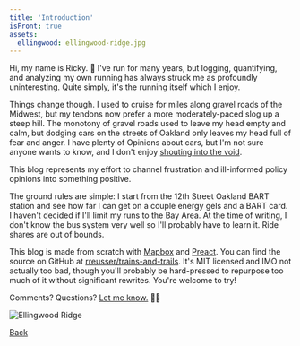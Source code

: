 ```yaml
---
title: 'Introduction'
isFront: true
assets:
  ellingwood: ellingwood-ridge.jpg
---
```


Hi, my name is Ricky. 👋 I've run for many years, but logging, quantifying, and analyzing my own running has always struck me as profoundly uninteresting. Quite simply, it's the running itself which I enjoy.

Things change though. I used to cruise for miles along gravel roads of the Midwest, but my tendons now prefer a more moderately-paced slog up a steep hill. The monotony of gravel roads used to leave my head empty and calm, but dodging cars on the streets of Oakland only leaves my head full of fear and anger. I have plenty of Opinions about cars, but I'm not sure anyone wants to know, and I don't enjoy [shouting into the void](https://twitter.com/).

This blog represents my effort to channel frustration and ill-informed policy opinions into something positive.

The ground rules are simple: I start from the 12th Street Oakland BART station and see how far I can get on a couple energy gels and a BART card. I haven't decided if I'll limit my runs to the Bay Area. At the time of writing, I don't know the bus system very well so I'll probably have to learn it. Ride shares are out of bounds.

This blog is made from scratch with [Mapbox](https://www.mapbox.com/) and [Preact](https://preactjs.com/). You can find the source on GitHub at [rreusser/trains-and-trails](https://github.com/rreusser/trains-and-trails). It's MIT licensed and IMO not actually too bad, though you'll probably be hard-pressed to repurpose too much of it without significant rewrites. You're welcome to try!

Comments? Questions? [Let me know.](https://twitter.com/rickyreusser) 🏃‍♂️

![Ellingwood Ridge](ellingwood-ridge-md.jpg)

[Back]()

